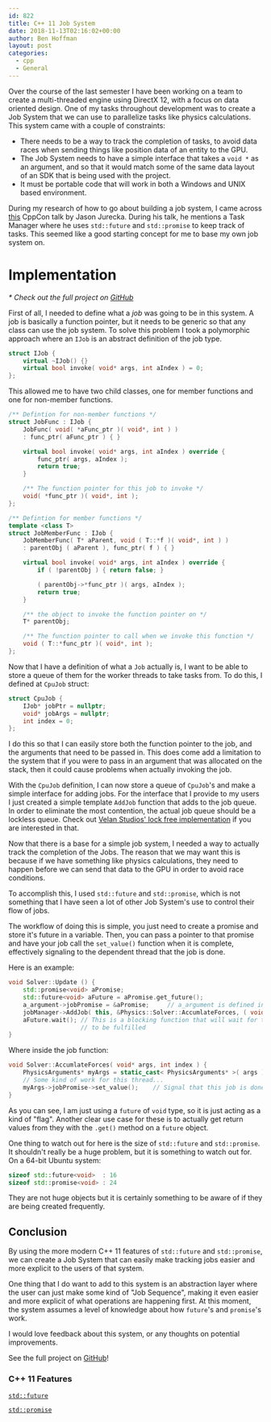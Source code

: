 ```yaml
---
id: 822
title: C++ 11 Job System
date: 2018-11-13T02:16:02+00:00
author: Ben Hoffman
layout: post
categories:
  - cpp
  - General
---
```


Over the course of the last semester I have been working on a team to
create a multi-threaded engine using DirectX 12, with a focus on data
oriented design. One of my tasks throughout development was to create a
Job System that we can use to parallelize tasks like physics calculations. This
system came with a couple of constraints:

* There needs to be a way to track the completion of tasks, to avoid data races
  when sending things like position data of an entity to the GPU.
* The Job System needs to have a simple interface that takes a `void *` as
  an argument, and so that it would match some of the same data layout of an SDK that
  is being used with the project.
* It must be portable code that will work in both a Windows and UNIX based
  environment.

During my research of how to go about building a job system, I came across
[this](https://www.youtube.com/watch?v=8AjRD6mU96s&t=1532s) CppCon talk by
Jason Jurecka. During his talk, he mentions a Task Manager where he uses
`std::future` and `std::promise` to keep track of tasks. This seemed like a good
starting concept for me to base my own job system on.

# Implementation
_* Check out the full project on [GitHub](https://github.com/engine-buddies/light-vox-engine/)_


First of all, I needed to define what a _job_ was going to be in this system.
A job is basically a function pointer, but it needs to be generic so that any
class can use the job system. To solve this problem I took a polymorphic
approach where an `IJob` is an abstract definition of the job type.

```C++
struct IJob {
    virtual ~IJob() {}
    virtual bool invoke( void* args, int aIndex ) = 0;
};
```

This allowed me to have two child classes, one for member functions and one for
non-member functions.

```C++
/** Defintion for non-member functions */
struct JobFunc : IJob {
    JobFunc( void( *aFunc_ptr )( void*, int ) )
    : func_ptr( aFunc_ptr ) { }

    virtual bool invoke( void* args, int aIndex ) override {
        func_ptr( args, aIndex );
        return true;
    }

    /** The function pointer for this job to invoke */
    void( *func_ptr )( void*, int );
};

/** Defintion for member functions */
template <class T>
struct JobMemberFunc : IJob {
    JobMemberFunc( T* aParent, void ( T::*f )( void*, int ) )
    : parentObj ( aParent ), func_ptr( f ) { }

    virtual bool invoke( void* args, int aIndex ) override {
        if ( !parentObj ) { return false; }

        ( parentObj->*func_ptr )( args, aIndex );
        return true;
    }

    /** the object to invoke the function pointer on */
    T* parentObj;

    /** The function pointer to call when we invoke this function */
    void ( T::*func_ptr )( void*, int );
};
```

Now that I have a definition of what a `Job` actually is, I want to be able to
store a queue of them for the worker threads to take tasks from. To do this, I
defined at `CpuJob` struct:

```C
struct CpuJob {
    IJob* jobPtr = nullptr;
    void* jobArgs = nullptr;
    int index = 0;
};
```

I do this so that I can easily store both the function pointer to the job, and
the arguments that need to be passed in. This does come add a limitation to the
system that if you were to pass in an argument that was allocated on the stack,
then it could cause problems when actually invoking the job.

With the `CpuJob` definition, I can now store a queue of `CpuJob`'s and make a
simple interface for adding jobs. For the interface that I provide to my users I
just created a simple template `AddJob` function that adds to the job queue.
In order to eliminate the most contention, the actual job queue should be a
lockless queue. Check out [Velan Studios' lock free implementation](https://www.velanstudios.com/blog/posts/our-first-open-source-release.html)
if you are interested in that.  

Now that there is a base for a simple job system, I needed a way to actually
track the completion of the Jobs. The reason that we may want this is because if
we have something like physics calculations, they need to happen before we can
send that data to the GPU in order to avoid race conditions.

To accomplish this, I used `std::future` and `std::promise`, which is not something
that I have seen a lot of other Job System's use to control their flow of jobs.

The workflow of doing this is simple, you just need to create a promise
and store it's future in a variable. Then, you can pass a pointer to that
promise and have your job call the `set_value()` function when it is complete,
effectively signaling to the dependent thread that the job is done.  

Here is an example:

```C++
void Solver::Update () {
    std::promise<void> aPromise;
    std::future<void> aFuture = aPromise.get_future();
    a_argument->jobPromise = &aPromise;     // a_argument is defined in this class
    jobManager->AddJob( this, &Physics::Solver::AccumlateForces, ( void* ) ( a_argument ), 0 );
    aFuture.wait(); // This is a blocking function that will wait for that promise
                    // to be fulfilled
}
```
Where inside the job function:

```C++
void Solver::AccumlateForces( void* args, int index ) {
    PhysicsArguments* myArgs = static_cast< PhysicsArguments* >( args );
    // Some kind of work for this thread...
    myArgs->jobPromise->set_value();    // Signal that this job is done
}
```

As you can see, I am just using a `future` of `void` type, so it is just acting
as a kind of "flag". Another clear use case for these is to actually get return
values from they with the `.get()` method on a `future` object.

One thing to watch out for here is the size of `std::future` and `std::promise`.
It shouldn't really be a huge problem, but it is something to watch out for. On
a 64-bit Ubuntu system:

```C++
sizeof std::future<void>  : 16
sizeof std::promise<void> : 24
```

They are not huge objects but it is certainly something to be aware of if they
are being created frequently.

## Conclusion

By using the more modern C++ 11 features of `std::future` and `std::promise`,
we can create a Job System that can easily make tracking jobs easier
and more explicit to the users of that system.

One thing that I do want to add to this system is an abstraction layer where
the user can just make some kind of "Job Sequence", making it even easier and
more explicit of what operations are happening first. At this moment, the system
assumes a level of knowledge about how `future`'s and `promise`'s work.

I would love feedback about this system, or any thoughts on potential improvements.

See the full project on [GitHub](https://github.com/engine-buddies/light-vox-engine/)!

### C++ 11 Features

[`std::future`](https://en.cppreference.com/w/cpp/thread/future)

[`std::promise`](https://en.cppreference.com/w/cpp/thread/promise)
